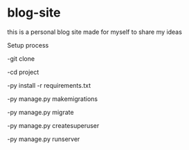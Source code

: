 # blog-site
this is a personal blog site made for myself to share my ideas


Setup process 



-git clone

-cd project

-py install -r requirements.txt

-py manage.py makemigrations

-py manage.py migrate

-py manage.py createsuperuser

-py manage.py runserver
